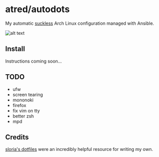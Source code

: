 # atred/autodots
My automatic [suckless](https://suckless.org) Arch Linux configuration managed with Ansible.

![alt text](https://raw.githubusercontent.com/atred/autodots/master/logo.png "bad joke, nothing to see here")

## Install
Instructions coming soon...

## TODO
 - ufw
 - screen tearing
 - mononoki
 - firefox
 - fix vim on tty
 - better zsh
 - mpd

## Credits
[sloria's dotfiles](https://github.com/sloria/dotfiles) were an incredibly helpful resource for writing my own.

